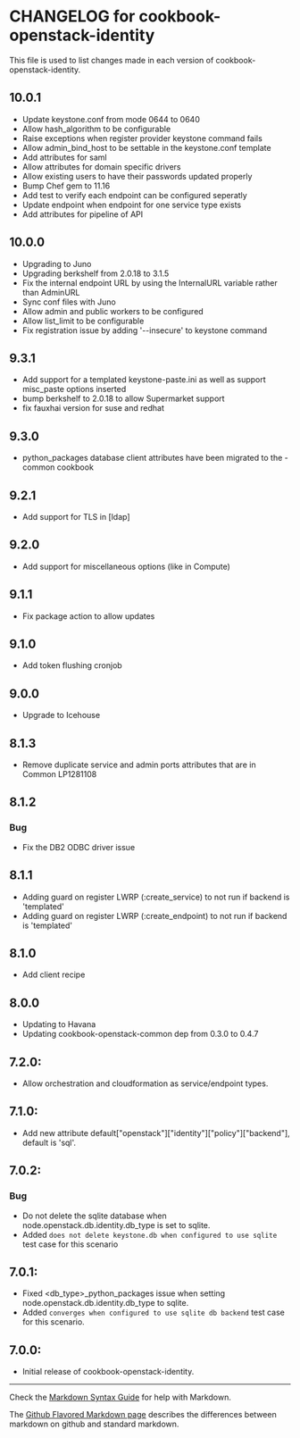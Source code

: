 # CHANGELOG for cookbook-openstack-identity
This file is used to list changes made in each version of cookbook-openstack-identity.

## 10.0.1
* Update keystone.conf from mode 0644 to 0640
* Allow hash_algorithm to be configurable
* Raise exceptions when register provider keystone command fails
* Allow admin_bind_host to be settable in the keystone.conf template
* Add attributes for saml
* Allow attributes for domain specific drivers
* Allow existing users to have their passwords updated properly
* Bump Chef gem to 11.16
* Add test to verify each endpoint can be configured seperatly
* Update endpoint when endpoint for one service type exists
* Add attributes for pipeline of API

## 10.0.0
* Upgrading to Juno
* Upgrading berkshelf from 2.0.18 to 3.1.5
* Fix the internal endpoint URL by using the InternalURL variable rather than AdminURL
* Sync conf files with Juno
* Allow admin and public workers to be configured
* Allow list_limit to be configurable
* Fix registration issue by adding '--insecure' to keystone command

## 9.3.1
* Add support for a templated keystone-paste.ini
  as well as support misc_paste options inserted
* bump berkshelf to 2.0.18 to allow Supermarket support
* fix fauxhai version for suse and redhat

## 9.3.0
* python_packages database client attributes have been migrated to the -common cookbook

## 9.2.1
* Add support for TLS in [ldap]

## 9.2.0
* Add support for miscellaneous options (like in Compute)

## 9.1.1
* Fix package action to allow updates

## 9.1.0
* Add token flushing cronjob

## 9.0.0
* Upgrade to Icehouse

## 8.1.3
* Remove duplicate service and admin ports attributes that are in Common LP1281108

## 8.1.2
### Bug
* Fix the DB2 ODBC driver issue

## 8.1.1
* Adding guard on register LWRP (:create_service) to not run if backend is 'templated'
* Adding guard on register LWRP (:create_endpoint) to not run if backend is 'templated'

## 8.1.0
* Add client recipe

## 8.0.0
* Updating to Havana
* Updating cookbook-openstack-common dep from 0.3.0 to 0.4.7

## 7.2.0:
* Allow orchestration and cloudformation as service/endpoint types.

## 7.1.0:
* Add new attribute default["openstack"]["identity"]["policy"]["backend"], default is 'sql'.

## 7.0.2:
### Bug
* Do not delete the sqlite database when node.openstack.db.identity.db_type is set to sqlite.
* Added `does not delete keystone.db when configured to use sqlite` test case for this scenario

## 7.0.1:
* Fixed <db_type>_python_packages issue when setting node.openstack.db.identity.db_type to sqlite.
* Added `converges when configured to use sqlite db backend` test case for this scenario.

## 7.0.0:
* Initial release of cookbook-openstack-identity.

- - -
Check the [Markdown Syntax Guide](http://daringfireball.net/projects/markdown/syntax) for help with Markdown.

The [Github Flavored Markdown page](http://github.github.com/github-flavored-markdown/) describes the differences between markdown on github and standard markdown.
